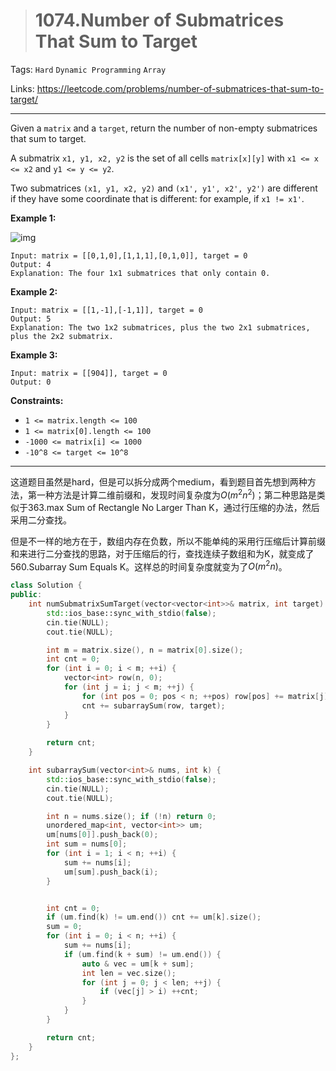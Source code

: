 > # 1074.Number of Submatrices That Sum to Target

Tags: `Hard` `Dynamic Programming` `Array`

Links: https://leetcode.com/problems/number-of-submatrices-that-sum-to-target/

------

Given a `matrix` and a `target`, return the number of non-empty submatrices that sum to target.

A submatrix `x1, y1, x2, y2` is the set of all cells `matrix[x][y]` with `x1 <= x <= x2` and `y1 <= y <= y2`.

Two submatrices `(x1, y1, x2, y2)` and `(x1', y1', x2', y2')` are different if they have some coordinate that is different: for example, if `x1 != x1'`.

**Example 1:**

![img](https://assets.leetcode.com/uploads/2020/09/02/mate1.jpg)

```
Input: matrix = [[0,1,0],[1,1,1],[0,1,0]], target = 0
Output: 4
Explanation: The four 1x1 submatrices that only contain 0.
```

**Example 2:**

```
Input: matrix = [[1,-1],[-1,1]], target = 0
Output: 5
Explanation: The two 1x2 submatrices, plus the two 2x1 submatrices, plus the 2x2 submatrix.
```

**Example 3:**

```
Input: matrix = [[904]], target = 0
Output: 0 
```

**Constraints:**

- `1 <= matrix.length <= 100`
- `1 <= matrix[0].length <= 100`
- `-1000 <= matrix[i] <= 1000`
- `-10^8 <= target <= 10^8`

------

这道题目虽然是hard，但是可以拆分成两个medium，看到题目首先想到两种方法，第一种方法是计算二维前缀和，发现时间复杂度为$O(m^2n^2)$；第二种思路是类似于363.max Sum of Rectangle No Larger Than K，通过行压缩的办法，然后采用二分查找。

但是不一样的地方在于，数组内存在负数，所以不能单纯的采用行压缩后计算前缀和来进行二分查找的思路，对于压缩后的行，查找连续子数组和为K，就变成了560.Subarray Sum Equals K。这样总的时间复杂度就变为了$O(m^2n)$。

````c++
class Solution {
public:
    int numSubmatrixSumTarget(vector<vector<int>>& matrix, int target) {
        std::ios_base::sync_with_stdio(false);
        cin.tie(NULL);
        cout.tie(NULL);

        int m = matrix.size(), n = matrix[0].size();
        int cnt = 0;
        for (int i = 0; i < m; ++i) {
            vector<int> row(n, 0);
            for (int j = i; j < m; ++j) {
                for (int pos = 0; pos < n; ++pos) row[pos] += matrix[j][pos];
                cnt += subarraySum(row, target);
            }
        }
        
        return cnt;
    }

    int subarraySum(vector<int>& nums, int k) {
        std::ios_base::sync_with_stdio(false);
        cin.tie(NULL);
        cout.tie(NULL);

        int n = nums.size(); if (!n) return 0;
        unordered_map<int, vector<int>> um;
        um[nums[0]].push_back(0);
        int sum = nums[0];
        for (int i = 1; i < n; ++i) {
        	sum += nums[i];
        	um[sum].push_back(i);
        }


        int cnt = 0;
        if (um.find(k) != um.end()) cnt += um[k].size();
        sum = 0;
        for (int i = 0; i < n; ++i) {
        	sum += nums[i];
        	if (um.find(k + sum) != um.end()) {
        		auto & vec = um[k + sum];
        		int len = vec.size();
        		for (int j = 0; j < len; ++j) {
        			if (vec[j] > i) ++cnt;
        		}
        	}
        }

        return cnt;
    }
};
````













